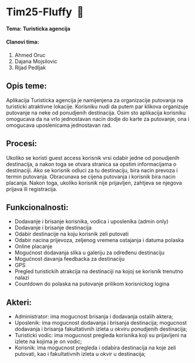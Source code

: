 ﻿# Tim25-Fluffy  🦄

#### Tema: Turisticka agencija

#### Clanovi tima:
1. Ahmed Oruc
2. Dajana Mojsilovic
3. Rijad Pedljak

## Opis teme:
Aplikacija Turisticka agencija je namijenjena za organizacije putovanja na turisticki atraktivne lokacije. Korisniku nudi da putem par klikova organizuje putovanje na neke od ponudjenih destinacija. Osim sto aplikacija korisniku omogucava da na vrlo jednostavan nacin dodje do karte za putovanje, ona i omogucava uposlenicama jednostavan rad. 

## Procesi:
Ukoliko se koristi guest access korisnik vrsi odabir jedne od ponudjenih destinacija, a nakon toga se otvara stranica sa opstim informacijama o destinaciji. Ako se korisnik odluci za tu destinaciju, bira nacin prevoza i termin putovanja. Obracunava se cijena putovanja i korisnik bira nacin placanja. Nakon toga, ukoliko korisnik nije prijavljen, zahtjeva se njegova prijava ili registracija.

## Funkcionalnosti:
* Dodavanje i brisanje korisnika, vodica i uposlenika (admin only)
* Dodavanje i brisanje destinacija
* Odabir destinacije na koju korisnik zeli putovati
* Odabir nacina prijevoza, zeljenog vremena ostajanja i datuma polaska
* Online placanje
* Mogućnost dodavanja slika u galeriju za određenu destinaciju
* Mogućnost davanja feedbacka za destinaciju
* GPS
* Pregled turistickih atrakcija na destinaciji na kojoj se korisnik trenutno nalazi
* Countdown do polaska na putovanje prilikom korisnickog logina

## Akteri:
* Administrator: ima mogucnost brisanja i dodavanja ostalih aktera; 
* Uposlenik: ima mogucnost dodavanja i brisanja destinacija; mogucnost dodavanja i brisanja fakultativnih izleta u okviru ponudjenih destinacija; 
* Turisticki vodic: ima mogucnost pregleda korisnika koji su prijavljeni na izlete na kojima je on vodic;
* Korisnik: ima mogucnost pregleda i odabira destinacija na koje zeli putovati, kao i fakultativnih izleta u okvir u destinacija;


